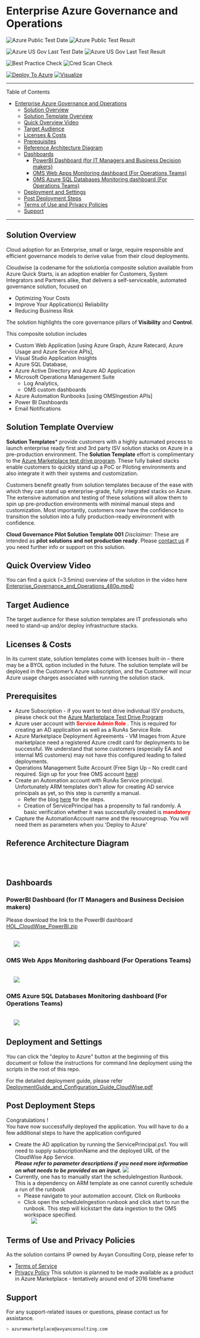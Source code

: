 # Enterprise Azure Governance and Operations

![Azure Public Test Date](https://azurequickstartsservice.blob.core.windows.net/badges/demos/azure-governance-operations-automation/PublicLastTestDate.svg)
![Azure Public Test Result](https://azurequickstartsservice.blob.core.windows.net/badges/demos/azure-governance-operations-automation/PublicDeployment.svg)

![Azure US Gov Last Test Date](https://azurequickstartsservice.blob.core.windows.net/badges/demos/azure-governance-operations-automation/FairfaxLastTestDate.svg)
![Azure US Gov Last Test Result](https://azurequickstartsservice.blob.core.windows.net/badges/demos/azure-governance-operations-automation/FairfaxDeployment.svg)

![Best Practice Check](https://azurequickstartsservice.blob.core.windows.net/badges/demos/azure-governance-operations-automation/BestPracticeResult.svg)
![Cred Scan Check](https://azurequickstartsservice.blob.core.windows.net/badges/demos/azure-governance-operations-automation/CredScanResult.svg)

[![Deploy To Azure](https://raw.githubusercontent.com/Azure/azure-quickstart-templates/master/1-CONTRIBUTION-GUIDE/images/deploytoazure.svg?sanitize=true)](https://portal.azure.com/#create/Microsoft.Template/uri/https%3A%2F%2Fraw.githubusercontent.com%2FAzure%2Fazure-quickstart-templates%2Fmaster%2Fdemos%2Fazure-governance-operations-automation%2Fazuredeploy.json)
[![Visualize](https://raw.githubusercontent.com/Azure/azure-quickstart-templates/master/1-CONTRIBUTION-GUIDE/images/visualizebutton.svg?sanitize=true)](http://armviz.io/#/?load=https%3A%2F%2Fraw.githubusercontent.com%2FAzure%2Fazure-quickstart-templates%2Fmaster%2Fdemos%2Fazure-governance-operations-automation%2Fazuredeploy.json) 

----------
Table of Contents

<!-- TOC -->

- [Enterprise Azure Governance and Operations](#enterprise-azure-governance-and-operations)
  - [Solution Overview](#solution-overview)
  - [Solution Template Overview](#solution-template-overview)
  - [Quick Overview Video](#quick-overview-video)
  - [Target Audience](#target-audience)
  - [Licenses & Costs](#licenses--costs)
  - [Prerequisites](#prerequisites)
  - [Reference Architecture Diagram](#reference-architecture-diagram)
  - [Dashboards](#dashboards)
    - [PowerBI Dashboard (for IT Managers and Business Decision makers)](#powerbi-dashboard-for-it-managers-and-business-decision-makers)
    - [OMS Web Apps Monitoring dashboard (For Operations Teams)](#oms-web-apps-monitoring-dashboard-for-operations-teams)
    - [OMS Azure SQL Databases Monitoring dashboard (For Operations Teams)](#oms-azure-sql-databases-monitoring-dashboard-for-operations-teams)
  - [Deployment and Settings](#deployment-and-settings)
  - [Post Deployment Steps](#post-deployment-steps)
  - [Terms of Use and Privacy Policies](#terms-of-use-and-privacy-policies)
  - [Support](#support)

<!-- /TOC -->

----------

## Solution Overview
Cloud adoption for an Enterprise, small or large, require responsible and efficient governance models to derive value from their cloud deployments.

Cloudwise (a codename for the solution)a composite solution available from Azure Quick Starts, is an adoption enabler for Customers, System Integrators and Partners alike, that delivers a self-serviceable, automated governance solution, focused on 

* Optimizing Your Costs
* Improve Your Application(s) Reliability 
* Reducing Business Risk 

The solution highlights the core governance pillars of **Visibility** and **Control**.

This composite solution includes 

 - Custom Web Application [using Azure Graph, Azure Ratecard, Azure Usage and Azure Service APIs],
 - Visual Studio Application Insights 
 - Azure SQL Database, 
 - Azure Active Directory and Azure AD Application  
 - Microsoft Operationa Management Suite
    - Log Analytics,
    - OMS custom dashboards 
 - Azure Automation Runbooks [using OMSIngestion APIs]
 - Power BI Dashboards
 - Email Notifications 

## Solution Template Overview  

**Solution Templates*** provide customers with a highly automated process to launch enterprise ready first and 3rd party ISV solution stacks on Azure in a pre-production environment. The **Solution Template** effort is complimentary to the [Azure Marketplace test drive program](https://azure.microsoft.com/en-us/marketplace/test-drives/). These fully baked stacks enable customers to quickly stand up a PoC or Piloting environments and also integrate it with their systems and customization.

Customers benefit greatly from solution templates because of the ease with which they can stand up enterprise-grade, fully integrated stacks on Azure. The extensive automation and testing of these solutions will allow them to spin up pre-production environments with minimal manual steps and customization.  Most importantly, customers now have the confidence to transition the solution into a fully production-ready environment with confidence.

**Cloud Governance Pilot Solution Template 001** 
*Disclaimer*: These are intended as **pilot solutions and not production ready**.
Please [contact us](mailto:azuremarketplace@avyanconsulting.com) if you need further info or support on this solution.

## Quick Overview Video
You can find a quick (~3.5mins) overview of the solution in the video here
[Enterprise_Governance_and_Operations_480p.mp4)](images/CloudWise_Enterprise_Governance_and_Operations_480p.mp4)

<a name="overview"></a>
## Target Audience
The target audience for these solution templates are IT professionals who need to stand-up and/or deploy infrastructure stacks.

## Licenses & Costs
In its current state, solution templates come with licenses built-in – there may be a BYOL option included in the future. The solution template will be deployed in the Customer’s Azure subscription, and the Customer will incur Azure usage charges associated with running the solution stack.

<a name="prereqs"></a>
## Prerequisites
* Azure Subscription - if you want to test drive individual ISV products, please check out the [Azure Marketplace Test Drive Program ](https://azure.microsoft.com/en-us/marketplace/test-drives/)
* Azure user account with <span style="color:red;"> **Service Admin Role** </span>. This is required for creating an AD applicaition as well as a RunAs Service Role.
* Azure Marketplace Deployment Agreements - VM Images from Azure marketplace need a registered Azure credit card for deployments to be successful. We understand that some customers (especially EA and internal MS customers) may not have this configured leading to failed deployments.   
* Operations Management Suite Account (Free Sign Up – No credit card required. Sign up for your free OMS account [here](https://www.microsoft.com/en-us/cloud-platform/operations-management-suite))
* Create an Automation account with RunAs Service principal. Unfortunately ARM templates don't allow for creating AD service principals as yet, so this step is currently a manual.
    * Refer the blog [here](https://azure.microsoft.com/en-us/documentation/articles/automation-sec-configure-azure-runas-account/) for the steps.
    * Creation of ServicePrincipal has a propensity to fail randomly. A basic verification whether it was successfully created is <span style="color:red;"> **mandatory** </span>
* Capture the AutomationAccount name and the resourcegroup. You will need them as parameters when you 'Deploy to Azure'
 

## Reference Architecture Diagram
<br/> &nbsp;&nbsp;&nbsp;&nbsp; ![[](images/CloudWiseArchitecture.png)](images/CloudWiseArchitecture.png)

## Dashboards

### PowerBI Dashboard (for IT Managers and Business Decision makers)
Please download the link to the PowerBI dashboard
[HOL_CloudWise_PowerBI.zip](images/HOL_CloudWise_PowerBI.zip)

<br/> &nbsp;&nbsp;&nbsp;&nbsp; ![](images/CloudWise_PowerBI_Dashboard.png)

### OMS Web Apps Monitoring dashboard (For Operations Teams)
<br/> &nbsp;&nbsp;&nbsp;&nbsp; ![](images/WebAppPaaS.png)

### OMS Azure SQL Databases Monitoring dashboard (For Operations Teams)
<br/> &nbsp;&nbsp;&nbsp;&nbsp; ![](images/SQLAzurePaaS.png)

## Deployment and Settings
You can click the "deploy to Azure" button at the beginning of this document or follow the instructions for command line deployment using the scripts in the root of this repo.

For the detailed deployment guide, please refer [DeploymentGuide_and_Configuration_Guide_CloudWise.pdf](images/DeploymentGuide_and_Configuration_Guide_CloudWise.pdf)

## Post Deployment Steps
Congratulations ! <br />
You have now successfully deployed the application. You will have to do a few additional steps to have the application configured <br />

* Create the AD application by running the ServicePrincipal.ps1. You will need to supply subscriptionName and the deployed URL of the CloudWise App Service. <br />
    ***Please refer to parameter descriptions if you need more information on what needs to be provided as an input.***
    ![](images/CreateADApp.png)
* Currently, one has to manually start the scheduleIngestion Runbook. This is a dependency on ARM template as one cannot curently schedule a run of the runbook  
    * Please navigate to your automation account. Click on Runbooks
    * Click open the scheduleIngestion runbook and click start to run the runbook. This step will kickstart the data ingestion to the OMS workspace specified.
    <br/> &nbsp;&nbsp;&nbsp;&nbsp; ![](images/StartIngestionRunbook.png)

## Terms of Use and Privacy Policies
As the solution contains IP owned by Avyan Consulting Corp, please refer to
* [Terms of Service](termsofuse/CloudWise_Terms_Of_Service.pdf)
* [Privacy Policy](termsofuse/CloudWise_Privacy_Policy.pdf)
This solution is planned to be made available as a product in Azure Marketplace - tentatively around end of 2016 timeframe

## Support
For any support-related issues or questions, please contact us for assistance.
```sh
> azuremarketplace@avyanconsulting.com 
```



